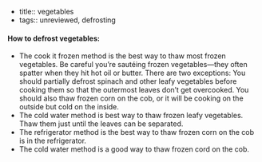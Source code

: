 - title:: vegetables
- tags:: unreviewed, defrosting
#### How to defrost vegetables:  
- The cook it frozen method is the best way to thaw most frozen vegetables.  Be careful you’re sautéing frozen vegetables—they often spatter when they hit hot oil or butter. There are two exceptions:  You should partially defrost spinach and other leafy vegetables before cooking them so that the outermost leaves don’t get overcooked. You should also thaw frozen corn on the cob, or it will be cooking on the outside but cold on the inside. 
- The cold water method is best way to thaw frozen leafy vegetables.  Thaw them just until the leaves can be separated.
- The refrigerator method is the best way to thaw frozen corn on the cob is in the refrigerator. 
- The cold water method is a good way to thaw frozen cord on the cob. 
